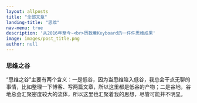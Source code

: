 ```yaml
---
layout: allposts
title: "全部文章"
landing-title: "思维"
nav-menu: true
description: '从2016年至今~<br>历数着Keyboard的一件件思维成果'
image: images/post_title.png
author: null
---
```


### 思维之谷

“思维之谷”主要有两个含义：一是低谷，因为当思维陷入低谷，我总会干点无聊的事情，比如整理一下博客、写两篇文章，所以这里都是低谷的产物；二是谷地，谷地总会汇聚密度较大的流体，所以这里也汇聚着我的思想，尽管可能并不明显。
